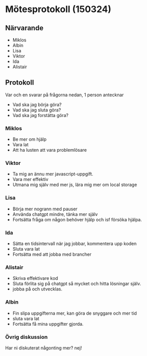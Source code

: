 # Mötesprotokoll (150324)

## Närvarande
* Miklos
* Albin 
* Lisa
* Viktor    
* Ida
* Alistair


## Protokoll
Var och en svarar på frågorna nedan, 1 person antecknar
* Vad ska jag börja göra?
* Vad ska jag sluta göra?
* Vad ska jag forstätta göra? 

### Miklos
* Be mer om hjälp
* Vara lat
* Att ha lusten att vara problemlösare

### Viktor
* Ta mig an ännu mer javascript-uppgift.
* Vara mer effektiv
* Utmana mig själv med mer js, lära mig mer om local storage

### Lisa
* Börja mer nogrann med pauser
* Använda chatgpt mindre, tänka mer själv
* Fortsätta fråga om någon behöver hjälp och isf försöka hjälpa.

### Ida
* Sätta en tidsintervall när jag jobbar, kommentera upp koden
* Sluta vara lat
* Fortsätta med att jobba med brancher

### Alistair
* Skriva effektivare kod
* Sluta förlita sig på chatgpt så mycket och hitta lösningar själv.
* jobba på och utvecklas.

### Albin
* Fin slipa uppgifterna mer, kan göra de snyggare och mer tid 
* sluta vara lat
* Fortsätta få mina uppgifter gjorda.

### Övrig diskussion
Har ni diskuterat någonting mer? nej!
